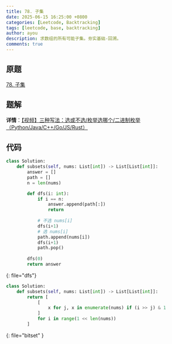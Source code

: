 ```yaml
---
title: 78. 子集
date: 2025-06-15 16:25:00 +0800
categories: [Leetcode, Backtracking]
tags: [leetcode, base, backtracking]
author: ayou
description: 求数组的所有可能子集。夯实基础-回溯。
comments: true
---
```


## 原题
[78. 子集](https://leetcode.cn/problems/subsets/description/)

## 题解
**详情**：[【视频】三种写法：选或不选/枚举选哪个/二进制枚举（Python/Java/C++/Go/JS/Rust）](https://leetcode.cn/problems/subsets/solutions/2059409/hui-su-bu-hui-xie-tao-lu-zai-ci-pythonja-8tkl)

## 代码
```python
class Solution:
    def subsets(self, nums: List[int]) -> List[List[int]]:
        answer = []
        path = []
        n = len(nums)

        def dfs(i: int):
            if i == n:
                answer.append(path[:])
                return
            
            # 不选 nums[i]
            dfs(i+1)
            # 选 nums[i]
            path.append(nums[i])
            dfs(i+1)
            path.pop()
        
        dfs(0)
        return answer
```
{: file="dfs"}

```python
class Solution:
    def subsets(self, nums: List[int]) -> List[List[int]]:
        return [
            [
                x for j, x in enumerate(nums) if (i >> j) & 1
            ]
            for i in range(1 << len(nums))
        ]
```
{: file="bitset" }
